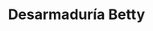 ---
title: "Desarmaduría Betty"
url: /santiago/desarmaduria-betty-avenida-santa-rosa/
shop: Autowerkstatt
---